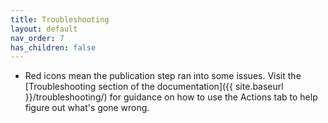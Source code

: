```yaml
---
title: Troubleshooting
layout: default
nav_order: 7
has_children: false
---
```


- Red icons mean the publication step ran into some issues. Visit the [Troubleshooting section of the documentation]({{ site.baseurl }}/troubleshooting/) for guidance on how to use the Actions tab to help figure out what's gone wrong.
